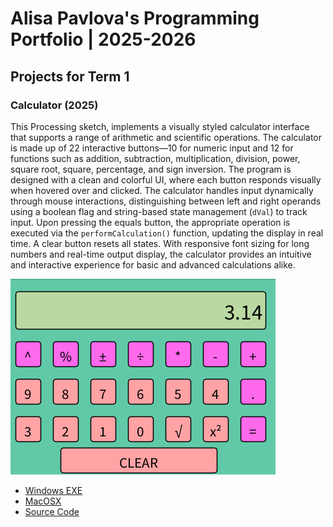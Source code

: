 # Alisa Pavlova's Programming Portfolio | 2025-2026

## Projects for Term 1

### Calculator (2025)

This Processing sketch, implements a visually styled calculator interface that supports a range of arithmetic and scientific operations. The calculator is made up of 22 interactive buttons—10 for numeric input and 12 for functions such as addition, subtraction, multiplication, division, power, square root, square, percentage, and sign inversion. The program is designed with a clean and colorful UI, where each button responds visually when hovered over and clicked. The calculator handles input dynamically through mouse interactions, distinguishing between left and right operands using a boolean flag and string-based state management (`dVal`) to track input. Upon pressing the equals button, the appropriate operation is executed via the `performCalculation()` function, updating the display in real time. A clear button resets all states. With responsive font sizing for long numbers and real-time output display, the calculator provides an intuitive and interactive experience for basic and advanced calculations alike.


![Running Calculator](https://github.com/alisapa8/portfolio/blob/main/images/Calc1.png?raw=true)

* [Windows EXE](https://github.com/alisapa8/portfolio/blob/main/src/windows-amd64.zip)
* [MacOSX](https://github.com/alisapa8/portfolio/blob/main/src/macos-aarch64.zip)
* [Source Code](https://github.com/alisapa8/portfolio/tree/main/src/Calculator)
